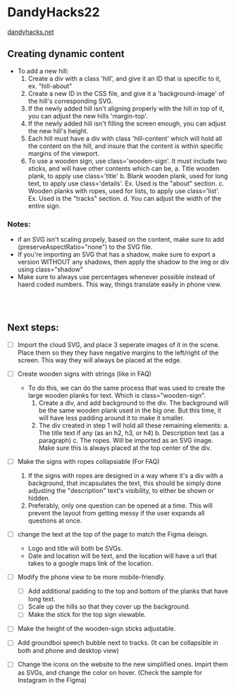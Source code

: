 # DandyHacks22

[dandyhacks.net](https://dandyhacks.net/)

## Creating dynamic content

- To add a new hill:
  1. Create a div with a class 'hill', and give it an ID that is specific to it, ex. "hill-about"
  2. Create a new ID in the CSS file, and give it a 'background-image' of the hill's corresponding SVG.
  3. If the newly added hill isn't aligning properly with the hill in top of it, you can adjust the new hills 'margin-top'.
  4. If the newly added hill isn't filling the screen enough, you can adjust the new hill's height.
  5. Each hill must have a div with class 'hill-content' which will hold all the content on the hill, and insure that the content is within specific margins of the viewport.
  6. To use a wooden sign, use class='wooden-sign'. It must include two sticks, and will have other contents which can be,
     a. Title wooden plank, to apply use class='title'
     b. Blank wooden plank, used for long text, to apply use class='details'. Ex. Used is the "about" section.
     c. Wooden planks with ropes, used for lists, to apply use class='list'. Ex. Used is the "tracks" section.
     d. You can adjust the width of the entire sign.

### Notes:

- if an SVG isn't scaling propely, based on the content, make sure to add (preserveAspectRatio="none") to the SVG file.
- If you're importing an SVG that has a shadow, make sure to export a version WITHOUT any shadows, then apply the shadow to the img or div using class="shadow"
- Make sure to always use percentages whenever possible instead of haerd coded numbers. This way, things translate easily in phone view.

<br>
<br>

## Next steps:

- [ ] Import the cloud SVG, and place 3 seperate images of it in the scene. Place them so they they have negative margins to the left/right of the screen. This way they will always be placed at the edge.
- [ ] Create wooden signs with strings (like in FAQ)

  - To do this, we can do the same process that was used to create the large wooden planks for text. Which is class="wooden-sign".
    1. Create a div, and add background to the div. The background will be the same wooden plank used in the big one. But this time, it will have less padding around it to make it smaller.
    2. The div created in step 1 will hold all these remaining elements:
       a. The title text if any (as an h2, h3, or h4)
       b. Description text (as a paragraph)
       c. The ropes. Will be imported as an SVG image. Make sure this is always placed at the top center of the div.

- [ ] Make the signs with ropes collapsiable (For FAQ)
  1. If the signs with ropes are designed in a way where it's a div with a background, that incapsulates the text, this should be simply done adjusting the "description" text's visibility, to either be shown or hidden.
  2. Preferably, only one question can be opened at a time. This will prevent the layout from getting messy if the user expands all questions at once.
- [ ] change the text at the top of the page to match the Figma deisgn.
  - Logo and title will both be SVGs.
  - Date and location will be text, and the location will have a url that takes to a google maps link of the location.
- [ ] Modify the phone view to be more mobile-friendly.
  - [ ] Add additional padding to the top and bottom of the planks that have long text.
  - [ ] Scale up the hills so that they cover up the background.
  - [ ] Make the stick for the top sign viewable.
- [ ] Make the height of the wooden-sign sticks adjustable.
- [ ] Add groundboi speech bubble next to tracks. (It can be collapsible in both and phone and desktop view)
- [ ] Change the icons on the website to the new simplified ones. Impirt them as SVGs, and change the color on hover. (Check the sample for Instagram in the Figma)
